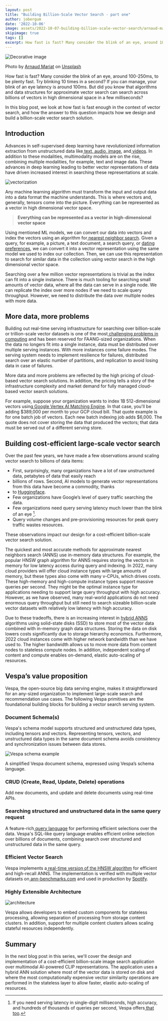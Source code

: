 ```yaml
---
layout: post
title: "Building Billion-Scale Vector Search - part one"
author: jobergum
date: '2022-10-06'
image: assets/2022-10-07-building-billion-scale-vector-search/arnaud-mariat-45Z6hW1dQMI-unsplash.jpg
skipimage: true
tags: []
excerpt: How fast is fast? Many consider the blink of an eye, around 100-250ms, to be plenty fast. 
---
```


![Decorative image](/assets/2022-10-07-building-billion-scale-vector-search/arnaud-mariat-45Z6hW1dQMI-unsplash.jpg)
<p class="image-credit">
Photo by <a href="https://unsplash.com/@arnaudmariat?utm_source=unsplash&utm_medium=referral&utm_content=creditCopyText">Arnaud Mariat</a> on <a href="https://unsplash.com/s/photos/billion?utm_source=unsplash&utm_medium=referral&utm_content=creditCopyText">Unsplash</a>
 </p>

How fast is fast? Many consider the blink of an eye, around 100-250ms, to be plenty fast. Try blinking 10 times in a
second? If you can manage, your blink of an eye latency is around 100ms. But did you know that algorithms and data
structures for approximate vector search can search across billions of vectors in high dimensional space in a few
milliseconds? 

In this blog post, we look at how fast is fast enough in the context of vector search, and how the answer to this
question impacts how we design and build a billion-scale vector search solution. 


## Introduction

Advances in self-supervised deep learning have revolutionized information extraction from unstructured data like[
text](https://blog.google/products/search/search-language-understanding-bert/),[
audio](https://openai.com/blog/whisper/),[ image](https://openai.com/blog/clip/), and[
videos](https://ai.facebook.com/blog/generative-ai-text-to-video/). In addition to these modalities, multimodality
models are on the rise, combining multiple modalities, for example, text and image data. These advances in deep learning
leading to better vector representations of data have driven increased interest in searching these representations at
scale. 

![vectorization](/assets/2022-10-07-building-billion-scale-vector-search/ml-models.png)


Any machine learning algorithm must transform the input and output data into a data format the machine understands. This
is where vectors and, generally, tensors come into the picture. Everything can be represented as
a vector in high dimensional vector space. 

> **Everything can be represented as a vector in high-dimensional vector space**

Using mentioned ML models, we can convert our data into vectors and index the vectors using an algorithm for[ nearest
neighbor search](https://en.wikipedia.org/wiki/Nearest_neighbor_search). Given a query, for example, a picture, a text
document, a search query, or [dating
preferences](https://tech.okcupid.com/vespa-vs-elasticsearch-for-matching-millions-of-people-6e3af18eb4dc), we can
convert it into a vector representation using the same model we used to index our collection. Then, we can use this
representation to search for similar data in the collection using vector search in the high dimensional vector space. 

Searching over a few million vector representations is trivial as the index can fit into a single instance. There is
much tooling for searching small amounts of vector data, where all the data can serve in a single node. We can replicate
the index over more nodes if we need to scale query throughput. However, we need to distribute the data over multiple
nodes with more data. 


## More data, more problems

Building out real-time serving infrastructure for searching over billion-scale or trillion-scale vector datasets is one
of the most[ challenging problems in computing](https://blog.vespa.ai/the-hardest-problem-in-computing/) and has been
reserved for FAANG-sized organizations. When the data no longers fit into a single instance, data must be distributed
over multiple serving instances. With more instances come failure modes. The serving system needs to implement
resilience for failures, distributed search over an elastic number of partitions, and replication to avoid losing data
in case of failures. 

More data and more problems are reflected by the high pricing of cloud-based vector search solutions. In addition, the
pricing tells a story of the infrastructure complexity and market demand for fully managed cloud-based vector search
solutions.

For example, suppose your organization wants to index 1B 512-dimensional vectors using[ Google Vertex AI Matching
Engine](https://cloud.google.com/vertex-ai/pricing#matchingengine). In that case, you'll be adding $389,000 per month to
your GCP cloud bill. That quote example is for one batch job of vectors. Each new batch indexing job adds $6,000. The
quote does not cover storing the data that produced the vectors; that data must be served out of a different serving
store.


## Building cost-efficient large-scale vector search 

Over the past few years, we have made a few observations around scaling vector search to billions of data items:

* First, surprisingly, many organizations have a lot of raw unstructured data, petabytes of data that easily reach
* billions of rows. Second, AI models to generate vector representations from this data have become a commodity, thanks
* to [Huggingface](https://huggingface.co/). 
* Few organizations have Google’s level of query traffic searching the data.
* Few organizations need query serving latency much lower than the blink of an eye [^1].
* Query volume changes and pre-provisioning resources for peak query traffic wastes resources. 

These observations impact our design for a cost-efficient billion-scale vector search solution. 

The quickest and most accurate methods for approximate nearest neighbors search (ANNS) use in-memory data structures.
For example, the popular HNSW graph algorithm for ANNS requires storing the vectors in memory for low latency access
during query and indexing. In 2022, many cloud providers will offer cloud instance types with large amounts of memory,
but these types also come with many v-CPUs, which drives costs. These high-memory and high-compute instance types
support massive queries per second. They might be the optimal instance type for applications needing to support large
query throughput with high accuracy. However, as we have observed, many real-world applications do not need enormous
query throughput but still need to search sizeable billion-scale vector datasets with relatively low latency with high
accuracy. 

Due to these tradeoffs, there is an increasing interest in [hybrid
ANNS](https://blog.vespa.ai/vespa-hybrid-billion-scale-vector-search/) algorithms using solid-state disks (SSD) to store
most of the vector data combined with in-memory graph data structures. Storing the data on disk lowers costs
significantly due to storage hierarchy economics. Furthermore, 2022 cloud instances come with higher network bandwidth
than we have used to. The higher bandwidth allows us to move more data from content nodes to stateless compute nodes. In
addition, independent scaling of content and compute enables on-demand, elastic auto-scaling of resources.


## Vespa’s value proposition

Vespa, the open-source big data serving engine, makes it straightforward for an any-sized organization to implement
large-scale search and recommendation use cases. The following Vespa primitives are the foundational building blocks for
building a vector search serving system. 


### Document Schema(s)

Vespa's schema model supports structured and unstructured data types, including tensors and vectors. Representing
tensors, vectors, and unstructured data types in the same document schema avoids consistency and synchronization issues
between data stores. 

![Vespa schema example](/assets/2022-10-07-building-billion-scale-vector-search/schema.png)

A simplified Vespa document schema, expressed using Vespa’s schema language. 

### CRUD (Create, Read, Update, Delete) operations

Add new documents, and update and delete documents using real-time APIs. 

### Searching structured and unstructured data in the same query request

A feature-rich[ query language](https://docs.vespa.ai/en/query-language.html) for performing efficient selections over
the data. Vespa's SQL-like query language enables efficient online selection over billions of documents, combining
search over structured and unstructured data in the same query.


### Efficient Vector Search

Vespa implements a[ real-time version of the HNSW algorithm](https://docs.vespa.ai/en/approximate-nn-hnsw.html) for
efficient and high-recall ANNS. The implementation is verified with multiple vector datasets on[
ann-benchmarks.com](http://ann-benchmarks.com/) and used in production by
[Spotify](https://engineering.atspotify.com/2022/03/introducing-natural-language-search-for-podcast-episodes/). 


### Highly Extensible Architecture
![architecture](/assets/2022-10-07-building-billion-scale-vector-search/architecture.png)

Vespa allows developers to embed custom components for stateless processing, allowing separation of processing from
storage content clusters. In addition, support for multiple content clusters allows scaling stateful resources
independently. 

## Summary 

In the next blog post in this series, we'll cover the design and implementation of a cost-efficient billion-scale image
search application over multimodal AI-powered CLIP representations. The application uses a hybrid ANN solution where
most of the vector data is stored on disk and where the most computationally expensive vector similarity operations are
performed in the stateless layer to allow faster, elastic auto-scaling of resources. 


[^1]: If you need serving latency in single-digit milliseconds, high accuracy, and hundreds of thousands of queries per second, Vespa offers[ that too](https://docs.vespa.ai/en/approximate-nn-hnsw.html). 

